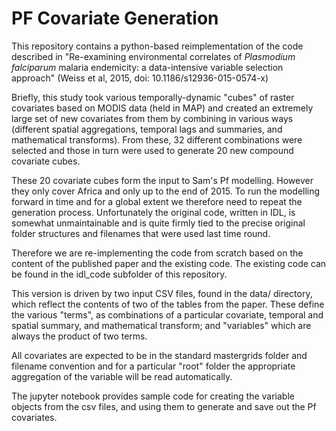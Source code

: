 # PF Covariate Generation

This repository contains a python-based reimplementation of the code described in
"Re-examining environmental correlates of *Plasmodium falciparum* malaria endemicity:
a data-intensive variable selection approach" (Weiss et al, 2015,
doi: 10.1186/s12936-015-0574-x)

Briefly, this study took various temporally-dynamic "cubes" of raster covariates based on MODIS
data (held in MAP) and created an extremely large set of new covariates from them by
combining in various ways (different spatial aggregations, temporal lags and summaries, and
mathematical transforms). From these, 32 different combinations were selected and those in turn
were used to generate 20 new compound covariate cubes.

These 20 covariate cubes form the input to Sam's Pf modelling. However they only cover Africa
and only up to the end of 2015. To run the modelling forward in time and for a global extent
we therefore need to repeat the generation process. Unfortunately the original code, written in IDL,
is somewhat unmaintainable and is quite firmly tied to the precise original folder structures
and filenames that were used last time round.

Therefore we are re-implementing the code from scratch based on the content of the published paper
and the existing code. The existing code can be found in the idl_code subfolder of this
repository.

This version is driven by two input CSV files, found in the data/ directory, which reflect the contents of
two of the tables from the paper. These define the various "terms", as combinations of a
particular covariate, temporal and spatial summary, and mathematical transform; and "variables" which are always the
product of two terms.

All covariates are expected to be in the standard mastergrids folder and filename convention and
for a particular "root" folder the appropriate aggregation of the variable will be read
automatically.

The jupyter notebook provides sample code for creating the variable objects from the
csv files, and using them to generate and save out the Pf covariates.

